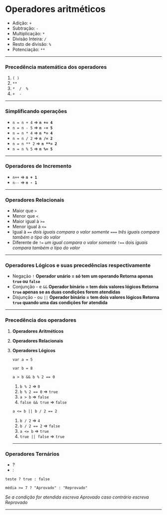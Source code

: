 # Operadores aritméticos

- Adição: `+`
- Subtração: `-`
- Multiplicação: `*`
- Divisão Inteira: `/`
- Resto de divisão: `%`
- Potenciação: `**`

---

### Precedência matemática dos operadores

1. `( )`
2. `**`
3. `*  /  %`
4. `+  -`

---

### Simplificando operações

- `n = n + 4` ⇒ **`n += 4`**
- `n = n - 5` ⇒ **`n -= 5`**
- `n = n * 4` ⇒ **`n *= 4`**
- `n = n / 2` ⇒ **`n /= 2`**
- `n = n ** 2` ⇒ **`n **= 2`**
- `n = n % 5` ⇒ **`n %= 5`**

---

### Operadores de Incremento

- `n++` ⇒ **`n + 1`**
- `n--` ⇒ **`n - 1`**

---

### Operadores Relacionais

- Maior que
`>`
- Menor que
`<`
- Maior igual à
`>=`
- Menor igual à
`<=`
- Igual à 
`==`
*dois iguais compara o valor somente*
`===`
*três iguais compara também o tipo do valor*
- Diferente de
`!=`
*um igual compara o valor somente*
`!==`
dois *iguais compara também o tipo do valor*

---

### Operadores Lógicos e suas precedências respectivamente

- Negação
`!`
**Operador unário = só tem um operando
Retorna apenas `true` ou `false`**
- Conjunção - e
`&&`
**Operador binário = tem dois valores lógicos
Retorna `true` apenas se as duas condições forem atendidas**
- Disjunção - ou
`||`
**Operador binário = tem dois valores lógicos
Retorna `true` quando uma das condições for atendida**

---

### Precedência dos operadores

1. **Operadores Aritméticos**
2. **Operadores Relacionais**
3. **Operadores Lógicos**
    
    `var a = 5`
    
    `var b = 8`
    
    `a > b && b % 2 == 0`
    
    1. `b % 2` ⇒ `0`
    2. `b % 2 == 0` ⇒ `true`
    3. `a > b` ⇒ `false`
    4. `false && true` ⇒ `false`
    
    `a <= b || b / 2 == 2`
    
    1. `b / 2` ⇒ `4`
    2. `b / 2 == 2` ⇒ `false`
    3. `a <= b` ⇒ `true`
    4. `true || false` ⇒ `true`
    
    ---
    

### Operadores Ternários

- ?
- :

`teste ? true : false`

`média >= 7 ? "Aprovado" : "Reprovado"`

*Se a condição for atendida escreva Aprovado caso contrário escreva Reprovado*

---